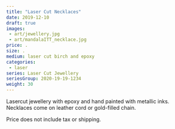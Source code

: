 ```yaml
---
title: "Laser Cut Necklaces"
date: 2019-12-10
draft: true
images:
 - art/jewellery.jpg
 - art/mandalaITT_necklace.jpg
price: . 
size: .
medium: laser cut birch and epoxy
categories:
 - laser
series: Laser Cut Jewellery
seriesGroup: 2020-19-19-1234
weight: 30
---
```


Lasercut jewellery with epoxy and hand painted with metallic inks. Necklaces come on leather cord or gold-filled chain.

Price does not include tax or shipping.
